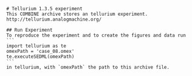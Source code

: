 
        # Tellurium 1.3.5 experiment
        This COMBINE archive stores an tellurium experiment.
        http://tellurium.analogmachine.org/

        ## Run Experiment
        To reproduce the experiment and to create the figures and data run
        ```
        import tellurium as te
        omexPath = 'case_08.omex'
        te.executeSEDML(omexPath)
        ```
        in tellurium, with `omexPath` the path to this archive file.
        